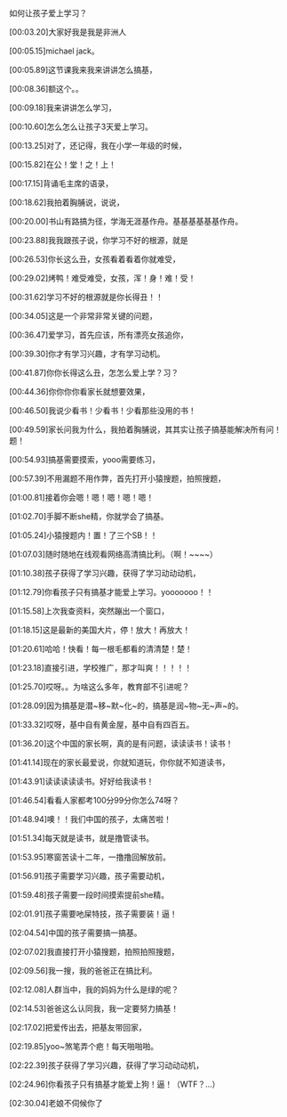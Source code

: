 如何让孩子爱上学习？

[00:03.20]大家好我是我是非洲人

[00:05.15]michael jack。

[00:05.89]这节课我来我来讲讲怎么搞基，

[00:08.36]额这个。。

[00:09.18]我来讲讲怎么学习，

[00:10.60]怎么怎么让孩子3天爱上学习。

[00:13.25]对了，还记得，我在小学一年级的时候，

[00:15.82]在公！堂！之！上！

[00:17.15]背诵毛主席的语录，

[00:18.62]我拍着胸脯说，说说，

[00:20.00]书山有路搞为径，学海无涯基作舟。基基基基基基作舟。

[00:23.88]我我跟孩子说，你学习不好的根源，就是

[00:26.53]你长这么丑，女孩看着看着你就难受，

[00:29.02]烤鸭！难受难受，女孩，浑！身！难！受！

[00:31.62]学习不好的根源就是你长得丑！！

[00:34.05]这是一个非常非常关键的问题，

[00:36.47]爱学习，首先应该，所有漂亮女孩追你，

[00:39.30]你才有学习兴趣，才有学习动机。

[00:41.87]你你长得这么丑，怎怎么爱上学？习？

[00:44.36]你你你你看家长就想要效果，

[00:46.50]我说少看书！少看书！少看那些没用的书！

[00:49.59]家长问我为什么，我拍着胸脯说，其其实让孩子搞基能解决所有问！题！

[00:54.93]搞基需要摸索，yooo需要练习，

[00:57.39]不用漏题不用作弊，首先打开小猿搜题，拍照搜题，

[01:00.81]接着你会嗯！嗯！嗯！嗯！嗯！

[01:02.70]手脚不断she精，你就学会了搞基。

[01:05.24]小猿搜题内！置！了三个SB！！

[01:07.03]随时随地在线观看网络高清搞比利。（啊！~~~~）

[01:10.38]孩子获得了学习兴趣，获得了学习动动动机，

[01:12.79]你看孩子只有搞基才能爱上学习。yooooooo！！

[01:15.58]上次我查资料，突然蹦出一个窗口，

[01:18.15]这是最新的美国大片，停！放大！再放大！

[01:20.61]哈哈！快看！每一根毛都看的清清楚！楚！

[01:23.18]直接引进，学校推广，那才叫爽！！！！！

[01:25.70]哎呀。。为啥这么多年，教育部不引进呢？

[01:28.09]因为搞基是潜~移~默~化~的，搞基是润~物~无~声~的。

[01:33.32]哎呀，基中自有黄金屋，基中自有四百五。

[01:36.20]这个中国的家长啊，真的是有问题，读读读书！读书！

[01:41.14]现在的家长最爱说，你就知道玩，你你就不知道读书，

[01:43.91]读读读读读书。好好给我读书！

[01:46.54]看看人家都考100分99分你怎么74呀？

[01:48.94]噢！！我们中国的孩子，太痛苦啦！

[01:51.34]每天就是读书，就是撸管读书。

[01:53.95]寒窗苦读十二年，一撸撸回解放前。

[01:56.91]孩子需要学习兴趣，孩子需要动机，

[01:59.48]孩子需要一段时间摸索提前she精。

[02:01.91]孩子需要吔屎特技，孩子需要装！逼！

[02:04.54]中国的孩子需要搞一搞基。

[02:07.02]我直接打开小猿搜题，拍照拍照搜题，

[02:09.56]我一搜，我的爸爸正在搞比利。

[02:12.08]人群当中，我的妈妈为什么是绿的呢？

[02:14.53]爸爸这么认同我，我一定要努力搞基！

[02:17.02]把爱传出去，把基友带回家，

[02:19.85]yoo~煞笔弄个疤！每天啪啪啪。

[02:22.39]孩子获得了学习兴趣，获得了学习动动动机，

[02:24.96]你看孩子只有搞基才能爱上狗！逼！（WTF？...）

[02:30.04]老娘不伺候你了
